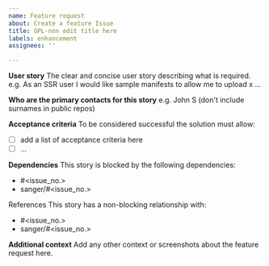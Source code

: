 ```yaml
---
name: Feature request
about: Create a feature Issue
title: GPL-nnn edit title here
labels: enhancement
assignees: ''

---
```


**User story**
The clear and concise user story describing what is required. e.g. As an SSR user I would like sample manifests to allow me to upload x ...

**Who are the primary contacts for this story**
e.g. John S (don't include surnames in public repos)

**Acceptance criteria**
To be considered successful the solution must allow:
- [ ] add a list of acceptance criteria here
- [ ] ...

**Dependencies**
This story is blocked by the following dependencies:
- #<issue_no.>
- sanger/<repo>#<issue_no.>

References
This story has a non-blocking relationship with:
- #<issue_no.>
- sanger/<repo>#<issue_no.>

**Additional context**
Add any other context or screenshots about the feature request here.

